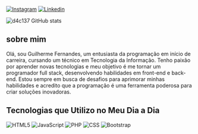 [![Instagram](https://img.shields.io/badge/Instagram-E4405F?style=for-the-badge&logo=instagram&logoColor=white)](https://instagram.com/guilherme_d4c137)
[![Linkedin](https://img.shields.io/badge/LinkedIn-0077B5?style=for-the-badge&logo=linkedin&logoColor=white)](http://www.linkedin.com/in/guilherme-fernandes-52b421255)

![d4c137 GitHub stats](https://github-readme-stats.vercel.app/api?username=d4c137&show_icons=true&theme=radical)

## sobre mim
Olá, sou Guilherme Fernandes, um entusiasta da programação em início de carreira, cursando um técnico em Tecnologia da Informação. Tenho paixão por aprender novas tecnologias e meu objetivo é me tornar um programador full stack, desenvolvendo habilidades em front-end e back-end. Estou sempre em busca de desafios para aprimorar minhas habilidades e acredito que a programação é uma ferramenta poderosa para criar soluções inovadoras.
 

## Tecnologias que Utilizo no Meu Dia a Dia
![HTML5](https://img.shields.io/badge/HTML5-E34F26?style=for-the-badge&logo=html5&logoColor=white) 
![JavaScript](https://img.shields.io/badge/JavaScript-F7DF1E?style=for-the-badge&logo=javascript&logoColor=black) 
![PHP](https://img.shields.io/badge/PHP-777BB4?style=for-the-badge&logo=php&logoColor=white) 
![CSS](https://img.shields.io/badge/CSS-239120?style=for-the-badge&logo=css3&logoColor=white) 
![Bootstrap](https://img.shields.io/badge/Bootstrap-563D7C?style=for-the-badge&logo=bootstrap&logoColor=white)

